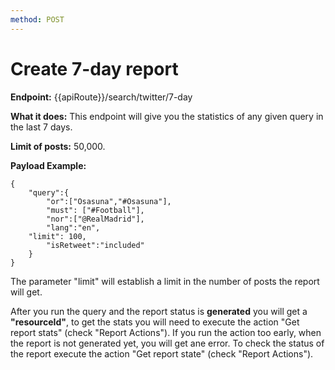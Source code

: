 ```yaml
---
method: POST
---
```


# Create 7-day report

**Endpoint:** {{apiRoute}}/search/twitter/7-day

**What it does:** This endpoint will give you the statistics of any given query in the last 7 days.

**Limit of posts:** 50,000.

**Payload Example:** 

```
{
	"query":{
        "or":["Osasuna","#Osasuna"],
    	"must": ["#Football"],
        "nor":["@RealMadrid"],
        "lang":"en",
	"limit": 100,
        "isRetweet":"included"
	}
}
```

The parameter "limit" will establish a limit in the number of posts the report will get. 

After you run the query and the report status is **generated** you will get a **"resourceId"**, to get the stats you will need to execute the action "Get report stats" (check "Report Actions"). If you run the action too early, when the report is not generated yet, you will get ane error. To check the status of the report execute the action "Get report state" (check "Report Actions").

